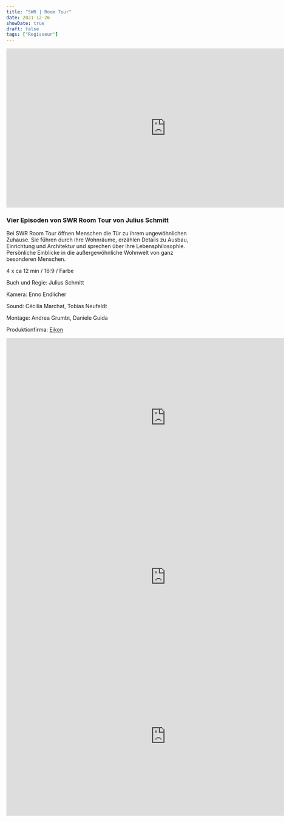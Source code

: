 ```yaml
---
title: "SWR | Room Tour"
date: 2021-12-26
showDate: true
draft: false
tags: ["Regisseur"]
---
```


<iframe width="840" height="420" src="https://www.youtube.com/embed/aObYxRKfMpI" title="YouTube video player" frameborder="0" allow="accelerometer; autoplay; clipboard-write; encrypted-media; gyroscope; picture-in-picture" allowfullscreen></iframe>

### Vier Episoden von SWR Room Tour von Julius Schmitt

Bei SWR Room Tour öffnen Menschen die Tür zu ihrem ungewöhnlichen Zuhause. Sie führen durch ihre Wohnräume, erzählen Details zu Ausbau, 
Einrichtung und Architektur und sprechen über ihre Lebensphilosophie. 
Persönliche Einblicke in die außergewöhnliche Wohnwelt von ganz besonderen Menschen.


4 x ca 12 min / 16:9 / Farbe    

Buch und Regie: Julius Schmitt

Kamera: Enno Endlicher

Sound: Cécilia Marchat, Tobias Neufeldt

Montage: Andrea Grumbt, Daniele Guida

Produktionfirma: <a href="https://www.eikon-suedwest.de/home.html" target="_blank">Eikon</a>


<iframe width="840" height="420" src="https://www.youtube.com/embed/C4FjacctIx0" title="YouTube video player" frameborder="0" allow="accelerometer; autoplay; clipboard-write; encrypted-media; gyroscope; picture-in-picture" allowfullscreen></iframe>



<iframe width="840" height="420" src="https://www.youtube.com/embed/9Evg3Sl3WAc" title="YouTube video player" frameborder="0" allow="accelerometer; autoplay; clipboard-write; encrypted-media; gyroscope; picture-in-picture" allowfullscreen></iframe>



<iframe width="840" height="420" src="https://www.youtube.com/embed/qhO1FOfSDOI" title="YouTube video player" frameborder="0" allow="accelerometer; autoplay; clipboard-write; encrypted-media; gyroscope; picture-in-picture" allowfullscreen></iframe>
